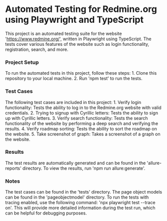 # Automated Testing for Redmine.org using Playwright and TypeScript

This project is an automated testing suite for the website 'https://www.redmine.org/', written in Playwright using TypeScript. The tests cover various features of the website such as login functionality, registration, search, and more.

### Project Setup

To run the automated tests in this project, follow these steps:
1\. Clone this repository to your local machine.
2\. Run 'npm test' to run the tests.

### Test Cases

The following test cases are included in this project:
1\. Verify login functionality: Tests the ability to log in to the Redmine.org website with valid credentials.
2\. Trying to signup with Cyrillic letters: Tests the ability to sign up with Cyrillic letters.
3\. Verify search functionality: Tests the search functionality of the website by performing a deep search and verifying the results.
4\. Verify roadmap sorting: Tests the ability to sort the roadmap on the website.
5\. Take screenshot of graph: Takes a screenshot of a graph on the website.

### Results

The test results are automatically generated and can be found in the 'allure-reports' directory. To view the results, run 'npm run allure:generate'.

### Notes

The test cases can be found in the 'tests' directory.
The page object models can be found in the 'pageobjectmodel' directory.
To run the tests with tracing enabled, use the following command: 'npx playwright test --trace on'. This will provide more detailed information during the test run, which can be helpful for debugging purposes.